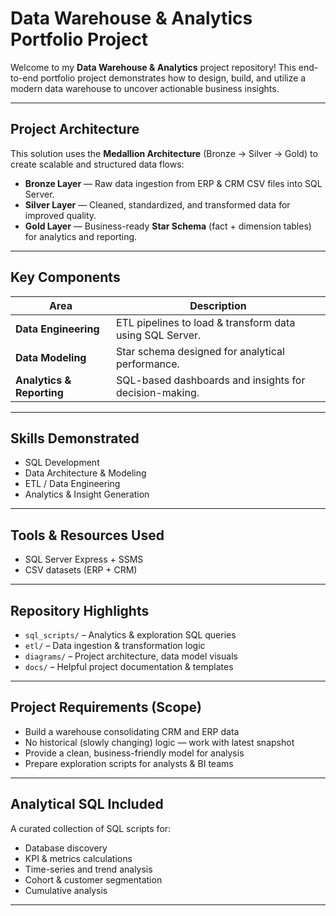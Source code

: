 

# Data Warehouse & Analytics Portfolio Project

Welcome to my **Data Warehouse & Analytics** project repository! This end-to-end portfolio project demonstrates how to design, build, and utilize a modern data warehouse to uncover actionable business insights.

---

##  Project Architecture

This solution uses the **Medallion Architecture** (Bronze → Silver → Gold) to create scalable and structured data flows:

* **Bronze Layer** — Raw data ingestion from ERP & CRM CSV files into SQL Server.
* **Silver Layer** — Cleaned, standardized, and transformed data for improved quality.
* **Gold Layer** — Business-ready **Star Schema** (fact + dimension tables) for analytics and reporting.

---

##  Key Components

| Area                      | Description                                              |
| ------------------------- | -------------------------------------------------------- |
| **Data Engineering**      | ETL pipelines to load & transform data using SQL Server. |
| **Data Modeling**         | Star schema designed for analytical performance.         |
| **Analytics & Reporting** | SQL-based dashboards and insights for decision-making.   |


---

##  Skills Demonstrated

* SQL Development
* Data Architecture & Modeling
* ETL / Data Engineering
* Analytics & Insight Generation

---

##  Tools & Resources Used

* SQL Server Express + SSMS
* CSV datasets (ERP + CRM)
---

##  Repository Highlights

* `sql_scripts/` – Analytics & exploration SQL queries
* `etl/` – Data ingestion & transformation logic
* `diagrams/` – Project architecture, data model visuals
* `docs/` – Helpful project documentation & templates

---

##  Project Requirements (Scope)

* Build a warehouse consolidating CRM and ERP data
* No historical (slowly changing) logic — work with latest snapshot
* Provide a clean, business-friendly model for analysis
* Prepare exploration scripts for analysts & BI teams

---

##  Analytical SQL Included

A curated collection of SQL scripts for:

* Database discovery
* KPI & metrics calculations
* Time-series and trend analysis
* Cohort & customer segmentation
* Cumulative analysis

---

